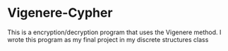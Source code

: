 # Vigenere-Cypher
This is a encryption/decryption program that uses the Vigenere method. I wrote this program as my final project in my discrete structures class
